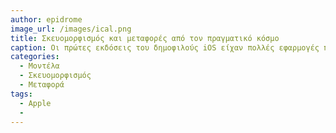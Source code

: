 ```yaml
---
author: epidrome
image_url: /images/ical.png
title: Σκευομορφισμός και μεταφορές από τον πραγματικό κόσμο 
caption: Οι πρώτες εκδόσεις του δημοφιλούς iOS είχαν πολλές εφαρμογές που έμοιαζαν οπτικά με τα αντίστοιχα αντικείμενα του πραγματικού κόσμου, αλλά στην πορεία άλλαξαν προς περισσότερο αφαιρετικές αναπαραστάσεις οι οποίες συνήθως είναι και περισσότερο λειτουργικές υπό την προϋπόθεση ότι ο χρήστης δεν είναι αρχάριος.
categories:
  - Μοντέλα
  - Σκευομορφισμός
  - Μεταφορά
tags:
  - Apple
  -
---
```

